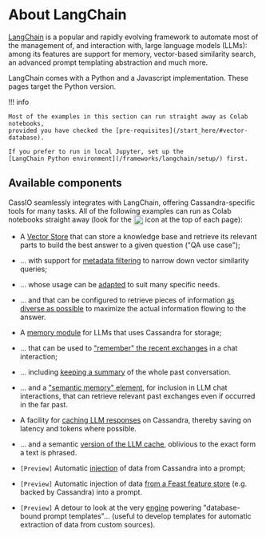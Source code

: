 # About LangChain

[LangChain](https://docs.langchain.com/docs/) is a popular and rapidly evolving
framework to automate most of the management of, and interaction with, large language
models (LLMs): among its features are support for memory, vector-based similarity search,
an advanced prompt templating abstraction and much more.

LangChain comes with a Python and a Javascript implementation. These pages
target the Python version.

!!! info

    Most of the examples in this section can run straight away as Colab notebooks,
    provided you have checked the [pre-requisites](/start_here/#vector-database).

    If you prefer to run in local Jupyter, set up the
    [LangChain Python environment](/frameworks/langchain/setup/) first.

## Available components

CassIO seamlessly integrates with LangChain, offering Cassandra-specific
tools for many tasks. All of the following examples can run as Colab
notebooks straight away (look for the
<img src="/images/colab.png" style="height: 1.4em; vertical-align: middle;"/>
icon at the top of each page):

- A [Vector Store](/frameworks/langchain/qa-basic/) that can store a knowledge base and retrieve its relevant parts to build the best answer to a given question ("QA use case");
- ... with support for [metadata filtering](/frameworks/langchain/qa-vector-metadata/) to narrow down vector similarity queries;
- ... whose usage can be [adapted](/frameworks/langchain/qa-advanced/) to suit many specific needs.
- ... and that can be configured to retrieve pieces of information [as diverse as possible](/frameworks/langchain/qa-maximal-marginal-relevance/) to maximize the actual information flowing to the answer.
- A [memory module](/frameworks/langchain/memory-basic/) for LLMs that uses Cassandra for storage;
- ... that can be used to ["remember" the recent exchanges](/frameworks/langchain/memory-conversationbuffermemory/) in a chat interaction;
- ... including [keeping a summary](/frameworks/langchain/memory-summarybuffermemory/) of the whole past conversation.
- ... and a ["semantic memory" element](/frameworks/langchain/memory-vectorstore/), for inclusion in LLM chat interactions, that can retrieve relevant past exchanges even if occurred in the far past.
- A facility for [caching LLM responses](/frameworks/langchain/caching-llm-responses/) on Cassandra, thereby saving on latency and tokens where possible.
- ... and a semantic [version of the LLM cache](/frameworks/langchain/semantic-caching-llm-responses/), oblivious to the exact form a text is phrased.

- `[Preview]` Automatic [injection](/frameworks/langchain/prompt-templates-basic/) of data from Cassandra into a prompt;
- `[Preview]` Automatic injection of data [from a Feast feature store](/frameworks/langchain/prompt-templates-feast/) (e.g. backed by Cassandra) into a prompt.
- `[Preview]` A detour to look at the very [engine](/frameworks/langchain/prompt-templates-engine/) powering "database-bound prompt templates"... (useful to develop templates for automatic extraction of data from custom sources).
